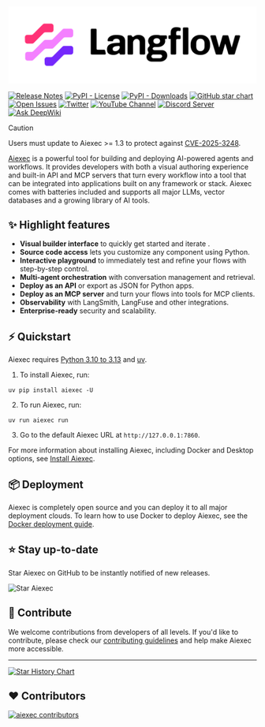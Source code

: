 <!-- markdownlint-disable MD030 -->

![Aiexec logo](./docs/static/img/aiexec-logo-color-black-solid.svg)


[![Release Notes](https://img.shields.io/github/release/aiexec-ai/aiexec?style=flat-square)](https://github.com/aiexec-ai/aiexec/releases)
[![PyPI - License](https://img.shields.io/badge/license-MIT-orange)](https://opensource.org/licenses/MIT)
[![PyPI - Downloads](https://img.shields.io/pypi/dm/aiexec?style=flat-square)](https://pypistats.org/packages/aiexec)
[![GitHub star chart](https://img.shields.io/github/stars/aiexec-ai/aiexec?style=flat-square)](https://star-history.com/#aiexec-ai/aiexec)
[![Open Issues](https://img.shields.io/github/issues-raw/aiexec-ai/aiexec?style=flat-square)](https://github.com/aiexec-ai/aiexec/issues)
[![Twitter](https://img.shields.io/twitter/url/https/twitter.com/aiexec-ai.svg?style=social&label=Follow%20%40Aiexec)](https://twitter.com/aiexec_ai)
[![YouTube Channel](https://img.shields.io/youtube/channel/subscribers/UCn2bInQrjdDYKEEmbpwblLQ?label=Subscribe)](https://www.youtube.com/@Aiexec)
[![Discord Server](https://img.shields.io/discord/1116803230643527710?logo=discord&style=social&label=Join)](https://discord.gg/EqksyE2EX9)
[![Ask DeepWiki](https://deepwiki.com/badge.svg)](https://deepwiki.com/aiexec-ai/aiexec)

> [!CAUTION]
> Users must update to Aiexec >= 1.3 to protect against [CVE-2025-3248](https://nvd.nist.gov/vuln/detail/CVE-2025-3248).

[Aiexec](https://aiexec.org) is a powerful tool for building and deploying AI-powered agents and workflows. It provides developers with both a visual authoring experience and built-in API and MCP servers that turn every workflow into a tool that can be integrated into applications built on any framework or stack. Aiexec comes with batteries included and supports all major LLMs, vector databases and a growing library of AI tools.

## ✨ Highlight features

- **Visual builder interface** to quickly get started and iterate .
- **Source code access** lets you customize any component using Python.
- **Interactive playground** to immediately test and refine your flows with step-by-step control.
- **Multi-agent orchestration** with conversation management and retrieval.
- **Deploy as an API** or export as JSON for Python apps.
- **Deploy as an MCP server** and turn your flows into tools for MCP clients.
- **Observability** with LangSmith, LangFuse and other integrations.
- **Enterprise-ready** security and scalability.

## ⚡️ Quickstart

Aiexec requires [Python 3.10 to 3.13](https://www.python.org/downloads/release/python-3100/) and [uv](https://docs.astral.sh/uv/getting-started/installation/).

1. To install Aiexec, run:

```shell
uv pip install aiexec -U
```

2. To run Aiexec, run:

```shell
uv run aiexec run
```

3. Go to the default Aiexec URL at `http://127.0.0.1:7860`.

For more information about installing Aiexec, including Docker and Desktop options, see [Install Aiexec](https://docs.aiexec.org/get-started-installation).

## 📦 Deployment

Aiexec is completely open source and you can deploy it to all major deployment clouds. To learn how to use Docker to deploy Aiexec, see the [Docker deployment guide](https://docs.aiexec.org/deployment-docker).

## ⭐ Stay up-to-date

Star Aiexec on GitHub to be instantly notified of new releases.

![Star Aiexec](https://github.com/user-attachments/assets/03168b17-a11d-4b2a-b0f7-c1cce69e5a2c)

## 👋 Contribute

We welcome contributions from developers of all levels. If you'd like to contribute, please check our [contributing guidelines](./CONTRIBUTING.md) and help make Aiexec more accessible.

---

[![Star History Chart](https://api.star-history.com/svg?repos=aiexec-ai/aiexec&type=Timeline)](https://star-history.com/#aiexec-ai/aiexec&Date)

## ❤️ Contributors

[![aiexec contributors](https://contrib.rocks/image?repo=aiexec-ai/aiexec)](https://github.com/aiexec-ai/aiexec/graphs/contributors)

